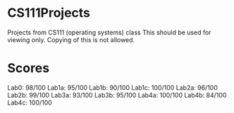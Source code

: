 # CS111Projects
Projects from CS111 (operating systems) class
This should be used for viewing only. Copying of this is not allowed.

# Scores
Lab0: 98/100
Lab1a: 95/100
Lab1b: 90/100
Lab1c: 100/100
Lab2a: 96/100
Lab2b: 99/100
Lab3a: 93/100
Lab3b: 95/100
Lab4a: 100/100
Lab4b: 84/100
Lab4c: 100/100
